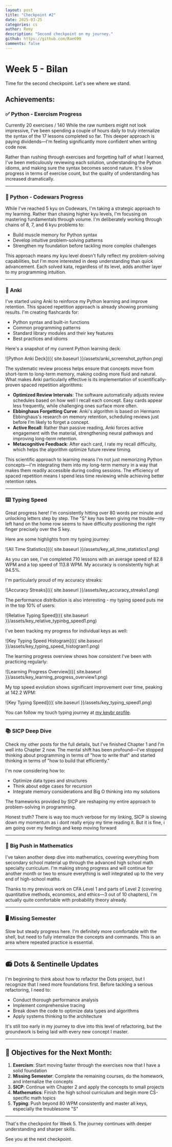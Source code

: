 ```yaml
---
layout: post
title: "Checkpoint #2"
date: 2025-03-25
categories: cs 
author: Remy
description: "Second checkpoint on my journey."
github: https://github.com/Rae699
comments: false
---
```


# Week 5 - Bilan

Time for the second checkpoint. Let's see where we stand.

## Achievements:

### ✅ Python - Exercism Progress
Currently 20 exercises / 140
While the raw numbers might not look impressive, I've been spending a couple of hours daily to truly internalize the syntax of the 17 lessons completed so far. 
This deeper approach is paying dividends—I'm feeling significantly more confident when writing code now.

Rather than rushing through exercises and forgetting half of what I learned, I've been meticulously reviewing each solution, understanding the Python idioms, and making sure the syntax becomes second nature. It's slow progress in terms of exercise count, but the quality of understanding has increased dramatically.


--- 

### 🥋 Python - Codewars Progress

While I've reached 5 kyu on Codewars, I'm taking a strategic approach to my learning. Rather than chasing higher kyu levels, I'm focusing on mastering fundamentals through volume. I'm deliberately working through chains of 8, 7, and 6 kyu problems to:
- Build muscle memory for Python syntax
- Develop intuitive problem-solving patterns
- Strengthen my foundation before tackling more complex challenges

This approach means my kyu level doesn't fully reflect my problem-solving capabilities, but I'm more interested in deep understanding than quick advancement. Each solved kata, regardless of its level, adds another layer to my programming intuition.


---

### 🧠 Anki

I've started using Anki to reinforce my Python learning and improve retention. This spaced repetition approach is already showing promising results. I'm creating flashcards for:

- Python syntax and built-in functions
- Common programming patterns
- Standard library modules and their key features
- Best practices and idioms

Here's a snapshot of my current Python learning deck:

![Python Anki Deck]({{ site.baseurl }}/assets/anki_screenshot_python.png)

The systematic review process helps ensure that concepts move from short-term to long-term memory, making coding more fluid and natural. 
What makes Anki particularly effective is its implementation of scientifically-proven spaced repetition algorithms:

- **Optimized Review Intervals**: The software automatically adjusts review schedules based on how well I recall each concept. Easy cards appear less frequently, while challenging ones surface more often.
- **Ebbinghaus Forgetting Curve**: Anki's algorithm is based on Hermann Ebbinghaus's research on memory retention, scheduling reviews just before I'm likely to forget a concept.
- **Active Recall**: Rather than passive reading, Anki forces active engagement with the material, strengthening neural pathways and improving long-term retention.
- **Metacognitive Feedback**: After each card, I rate my recall difficulty, which helps the algorithm optimize future review timing.

This scientific approach to learning means I'm not just memorizing Python concepts—I'm integrating them into my long-term memory in a way that makes them readily accessible during coding sessions. The efficiency of spaced repetition means I spend less time reviewing while achieving better retention rates.


---

### ⌨️ Typing Speed

Great progress here! I'm consistently hitting over 80 words per minute and unlocking letters step by step. The "S" key has been giving me trouble—my left hand on the home row seems to have difficulty positioning the right finger precisely over the S key.

Here are some highlights from my typing journey:

![All Time Statistics]({{ site.baseurl }}/assets/key_all_time_statistics1.png)

As you can see, I've completed 710 lessons with an average speed of 82.8 WPM and a top speed of 113.8 WPM. My accuracy is consistently high at 94.5%.

I'm particularly proud of my accuracy streaks:

![Accuracy Streaks]({{ site.baseurl }}/assets/key_accuracy_streaks1.png)

The performance distribution is also interesting - my typing speed puts me in the top 10% of users:

![Relative Typing Speed]({{ site.baseurl }}/assets/key_relative_typinbg_speed1.png)

I've been tracking my progress for individual keys as well:

![Key Typing Speed Histogram]({{ site.baseurl }}/assets/key_typing_speed_histogram1.png)

The learning progress overview shows how consistent I've been with practicing regularly:

![Learning Progress Overview]({{ site.baseurl }}/assets/key_learning_progress_overview1.png)

My top speed evolution shows significant improvement over time, peaking at 142.2 WPM:

![Key Typing Speed]({{ site.baseurl }}/assets/key_typing_speed1.png)

You can follow my touch typing journey at [my keybr profile](https://www.keybr.com/profile/s3tv7lr).


---

### 📚 SICP Deep Dive

Check my other posts for the full details, but I've finished Chapter 1 and I'm well into Chapter 2 now. 
The mental shift has been profound—I've stopped thinking about programming in terms of "how to write that" and started thinking in terms of "how to build that efficiently."

I'm now considering how to:
- Optimize data types and structures
- Think about edge cases for recursion
- Integrate memory considerations and Big O thinking into my solutions

The frameworks provided by SICP are reshaping my entire approach to problem-solving in programming.

Honest truth? There is way too much verbose for my linking, SICP is slowing down my momentum as i dont really enjoy my time reading it.
But it is fine, i am going over my feelings and keep moving forward


---

### 🧮 Big Push in Mathematics

I've taken another deep dive into mathematics, covering everything from secondary school material up through the advanced high school math specialty curriculum. 
I'm making strong progress and will continue for another month or two to ensure everything is well integrated up to the very end of high-school maths.

Thanks to my previous work on CFA Level 1 and parts of Level 2 (covering quantitative methods, economics, and ethics—3 out of 10 chapters), I'm actually quite comfortable with probability theory already.


---

### 🖥️ Missing Semester

Slow but steady progress here. 
I'm definitely more comfortable with the shell, but need to fully internalize the concepts and commands. 
This is an area where repeated practice is essential.



---

## 📻 Dots & Sentinelle Updates

I'm beginning to think about how to refactor the Dots project, but I recognize that I need more foundations first. Before tackling a serious refactoring, I need to:
- Conduct thorough performance analysis
- Implement comprehensive tracing
- Break down the code to optimize data types and algorithms
- Apply systems thinking to the architecture

It's still too early in my journey to dive into this level of refactoring, but the groundwork is being laid with every new concept I master.

---

## 🎯 Objectives for the Next Month:

1. **Exercism**: Start moving faster through the exercises now that I have a solid foundation
2. **Missing Semester**: Complete the remaining courses, do the homework, and internalize the concepts
3. **SICP**: Continue with Chapter 2 and apply the concepts to small projects
4. **Mathematics**: Finish the high school curriculum and begin more CS-specific math topics
5. **Typing**: Push beyond 80 WPM consistently and master all keys, especially the troublesome "S"

---

That's the checkpoint for Week 5. The journey continues with deeper understanding and sharper skills.

See you at the next checkpoint. 